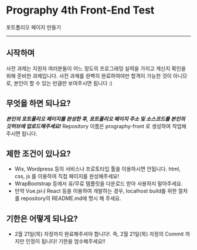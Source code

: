 
# Prography 4th Front-End Test
포트폴리오 페이지 만들기

------



## 시작하며

사전 과제는 지원자 여러분들이 어느 정도의 프로그래밍 실력을 가지고 계신지 확인을 위해 준비한 과제입니다. 사전 과제를 완벽히 완료하여야만 합격이 가능한 것이 아니므로, 본인이 할 수 있는 만큼만 보여주시면 됩니다 :)




## 무엇을 하면 되나요?
***본인의 포트폴리오 페이지를 완성한 후, 포트폴리오 페이지 주소 및 소스코드를 본인의 깃허브에 업로드해주세요!***
Repository 이름은 prography-front 로 생성하여 작업해 주시면 됩니다. 



## 제한 조건이 있나요?
- Wix, Wordpress 등의 서비스나 프로토타입 툴을 이용하시면 안됩니다. html, css, js 를 이용하여 직접 페이지를 완성해주세요!
- WrapBootstrap 등에서 유/무료 템플릿을 다운로드 받아 사용하지 말아주세요. 
- 만약 Vue.js나 React 등을 이용하여 개발하는 경우, localhost build를 위한 절차를 repository의 README.md에 명시 해 주세요.


## 기한은 어떻게 되나요?
- 2월 21일(목) 자정까지 완료해주셔야 합니다!. 즉, 2월 21일(목) 자정의 Commit 까지만 인정이 됩니다! 기한을 엄수해주세요!!
